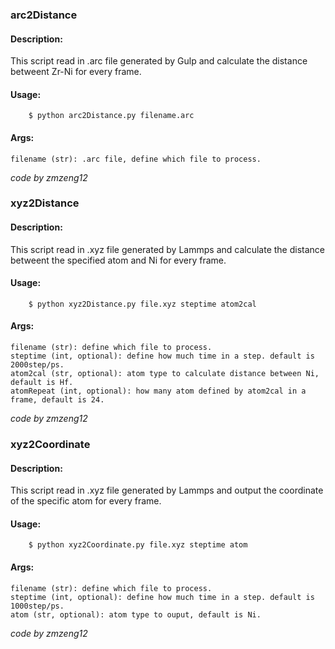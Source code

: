 ### arc2Distance

#### Description: 
This script read in .arc file generated by Gulp
and calculate the distance betweent Zr-Ni for every frame.

#### Usage:
        $ python arc2Distance.py filename.arc

#### Args:
    filename (str): .arc file, define which file to process.

*code by zmzeng12*


### xyz2Distance

#### Description: 
This script read in .xyz file generated by Lammps
and calculate the distance betweent the specified atom 
and Ni for every frame.

#### Usage: 
        $ python xyz2Distance.py file.xyz steptime atom2cal

#### Args:
    filename (str): define which file to process.
    steptime (int, optional): define how much time in a step. default is 2000step/ps.
    atom2cal (str, optional): atom type to calculate distance between Ni, default is Hf.
    atomRepeat (int, optional): how many atom defined by atom2cal in a frame, default is 24.

*code by zmzeng12*


### xyz2Coordinate

#### Description: 
This script read in .xyz file generated by Lammps
and output the coordinate of the specific atom for every frame.

#### Usage: 
        $ python xyz2Coordinate.py file.xyz steptime atom

#### Args:
    filename (str): define which file to process.
    steptime (int, optional): define how much time in a step. default is 1000step/ps.
    atom (str, optional): atom type to ouput, default is Ni.

*code by zmzeng12*